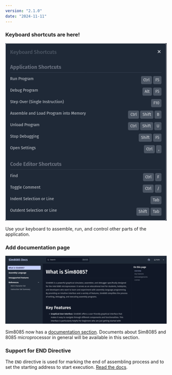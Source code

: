 ```yaml
---
version: "2.1.0"
date: "2024-11-11"
---
```


### Keyboard shortcuts are here!

![Keyboard Shortcuts](./images/keyboard-shortcuts-2024-11-11.png)

Use your keyboard to assemble, run, and control other parts of the application.

### Add documentation page

![Documentation Section](./images/doc-section-2024-11-11.png)

Sim8085 now has a [documentation section](/docs/en). Documents about Sim8085 and
8085 microprocessor in general will be available in this section.

### Support for END Directive

The `END` directive is used for marking the end of assembling process
and to set the starting address to start execution. [Read the docs](/docs/en/directives/end).
